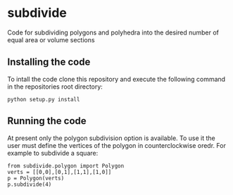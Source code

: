 # subdivide

Code for subdividing polygons and polyhedra into the desired number of
equal area or volume sections

## Installing the code

To intall the code clone this repository and execute the following
command in the repositories root directory:

```
python setup.py install
```

## Running the code

At present only the polygon subdivision option is available. To use it
the user must define the vertices of the polygon in counterclockwise
oredr. For example to subdivide a square:

```
from subdivide.polygon import Polygon
verts = [[0,0],[0,1],[1,1],[1,0]]
p = Polygon(verts)
p.subdivide(4)
```